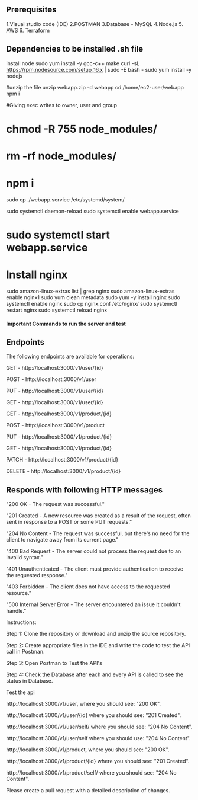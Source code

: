 ## Prerequisites

1.Visual studio code (IDE)
2.POSTMAN
3.Database - MySQL
4.Node.js
5. AWS
6. Terraform

## Dependencies to be installed .sh file

install node
sudo yum install -y gcc-c++ make
curl -sL https://rpm.nodesource.com/setup_16.x | sudo -E bash -
sudo yum install -y nodejs

#unzip the file
unzip webapp.zip -d webapp
cd /home/ec2-user/webapp
npm i

#Giving exec writes to owner, user and group
# chmod -R 755 node_modules/
# rm -rf node_modules/
# npm i

sudo cp ./webapp.service /etc/systemd/system/

sudo systemctl daemon-reload
sudo systemctl enable webapp.service
# sudo systemctl start webapp.service



# Install nginx
sudo amazon-linux-extras list | grep nginx
sudo amazon-linux-extras enable nginx1
sudo yum clean metadata
sudo yum -y install nginx
sudo systemctl enable nginx
sudo cp nginx.conf /etc/nginx/
sudo systemctl restart nginx
sudo systemctl reload nginx


<h4>Important Commands to run the server and test</h4>


## Endpoints
The following endpoints are available for operations:

GET - http://localhost:3000/v1/user/{id}

POST - http://localhost:3000/v1/user

PUT - http://localhost:3000/v1/user/{id}

GET - http://localhost:3000/v1/user/{id}

GET - http://localhost:3000/v1/product/{id}

POST - http://localhost:3000/v1/product

PUT - http://localhost:3000/v1/product/{id}

GET - http://localhost:3000/v1/product/{id}

PATCH - http://localhost:3000/v1/product/{id}

DELETE - http://localhost:3000/v1/product/{id}


## Responds with following HTTP messages

"200 OK - The request was successful."

"201 Created - A new resource was created as a result of the request, often sent in response to a POST or some PUT requests."

"204 No Content - The request was successful, but there's no need for the client to navigate away from its current page."

"400 Bad Request - The server could not process the request due to an invalid syntax."

"401 Unauthenticated - The client must provide authentication to receive the requested response."

"403 Forbidden - The client does not have access to the requested resource."

"500 Internal Server Error - The server encountered an issue it couldn't handle."


Instructions:

Step 1: Clone the repository or download and unzip the source repository.

Step 2: Create appropriate files in the IDE and write the code to test the API call in Postman.

Step 3: Open Postman to Test the API's

Step 4: Check the Database after each and every API is called to see the status in Database.

Test the api

http://localhost:3000/v1/user, where you should see: "200 OK".

http://localhost:3000/v1/user/{id} where you should see: "201 Created".

http://localhost:3000/v1/user/self/ where you should see: "204 No Content".

http://localhost:3000/v1/user/self where you should use: "204 No Content".

http://localhost:3000/v1/product, where you should see: "200 OK".

http://localhost:3000/v1/product/{id} where you should see: "201 Created".

http://localhost:3000/v1/product/self/ where you should see: "204 No Content".


Please create a pull request with a detailed description of changes.